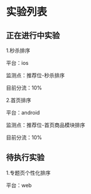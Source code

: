 # 实验列表

## 正在进行中实验

1.秒杀排序

平台：ios

监测点：推荐位-秒杀排序

目前分流：10%

2.首页排序

平台：android

监测点：推荐位-首页商品模块排序

目前分流：10%

## 待执行实验
1.专题页个性化排序

平台：web

